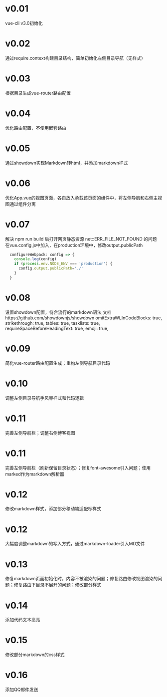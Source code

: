 # v0.01
vue-cli v3.0初始化

# v0.02
通过require.context构建目录结构，简单初始化左侧目录导航（无样式）

# v0.03
根据目录生成vue-router路由配置

# v0.04
优化路由配置，不使用嵌套路由

# v0.05
通过showdown实现Markdown转html，并添加markdown样式

# v0.06
优化App.vue的视图页面，各自放入承载该页面的组件中，将左侧导航和右侧主视图通过组件分离

# v0.07
解决 npm run build 后打开网页静态资源 net::ERR_FILE_NOT_FOUND 的问题
在vue.config.js中加入，在production环境中，修改output.publicPath
``` js
  configureWebpack: config => {
    console.log(config)
    if (process.env.NODE_ENV === 'production') {
      config.output.publicPath='./'
    } 
  }
```

# v0.08
设置showdown配置，符合流行的markdown语法
文档https://github.com/showdownjs/showdown
  omitExtraWLInCodeBlocks: true,
  strikethrough: true,
  tables: true,
  tasklists: true,
  requireSpaceBeforeHeadingText: true,
  emoji: true,

# v0.09
简化vue-router路由配置生成；重构左侧导航目录代码

# v0.10
调整左侧目录导航手风琴样式和代码逻辑

# v0.11
完善左侧导航栏；调整右侧博客视图

# v0.11
完善左侧导航栏（刷新保留目录状态）；修复font-awesome引入问题；使用marked作为markdown解析器

# v0.12
修改markdown样式，添加部分移动端适配标样式

# v0.12
大幅度调整markdown的写入方式，通过markdown-loader引入MD文件

# v0.13
修复markdown页面初始化时，内容不被渲染的问题；修复路由修改视图渲染的问题；修复路由下目录不展开的问题；修改部分样式

# v0.14
添加代码文本高亮

# v0.15
修改部分markdown的css样式

# v0.16
添加QQ邮件发送